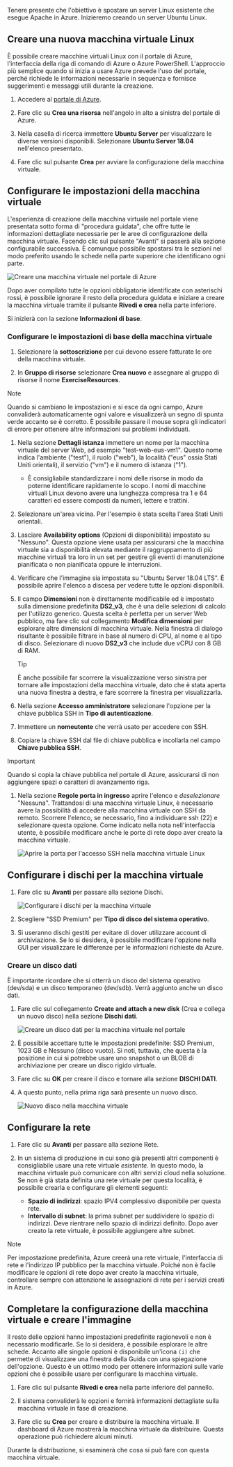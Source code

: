 Tenere presente che l'obiettivo è spostare un server Linux esistente che esegue Apache in Azure. Inizieremo creando un server Ubuntu Linux.

## <a name="create-a-new-linux-virtual-machine"></a>Creare una nuova macchina virtuale Linux

È possibile creare macchine virtuali Linux con il portale di Azure, l'interfaccia della riga di comando di Azure o Azure PowerShell. L'approccio più semplice quando si inizia a usare Azure prevede l'uso del portale, perché richiede le informazioni necessarie in sequenza e fornisce suggerimenti e messaggi utili durante la creazione.

1. Accedere al [portale di Azure](https://portal.azure.com?azure-portal=true).

1. Fare clic su **Crea una risorsa** nell'angolo in alto a sinistra del portale di Azure.

1. Nella casella di ricerca immettere **Ubuntu Server** per visualizzare le diverse versioni disponibili. Selezionare **Ubuntu Server 18.04** nell'elenco presentato.

1. Fare clic sul pulsante **Crea** per avviare la configurazione della macchina virtuale.

## <a name="configure-the-vm-settings"></a>Configurare le impostazioni della macchina virtuale

L'esperienza di creazione della macchina virtuale nel portale viene presentata sotto forma di "procedura guidata", che offre tutte le informazioni dettagliate necessarie per le aree di configurazione della macchina virtuale. Facendo clic sul pulsante "Avanti" si passerà alla sezione configurabile successiva. È comunque possibile spostarsi tra le sezioni nel modo preferito usando le schede nella parte superiore che identificano ogni parte.

![Creare una macchina virtuale nel portale di Azure](../media-drafts/3-azure-portal-create-vm.png)

Dopo aver compilato tutte le opzioni obbligatorie identificate con asterischi rossi, è possibile ignorare il resto della procedura guidata e iniziare a creare la macchina virtuale tramite il pulsante **Rivedi e crea** nella parte inferiore.

Si inizierà con la sezione **Informazioni di base**.

### <a name="configure-basic-vm-settings"></a>Configurare le impostazioni di base della macchina virtuale

1. Selezionare la **sottoscrizione** per cui devono essere fatturate le ore della macchina virtuale.

1. In **Gruppo di risorse** selezionare **Crea nuovo** e assegnare al gruppo di risorse il nome **ExerciseResources**.

> [!NOTE]
> Quando si cambiano le impostazioni e si esce da ogni campo, Azure convaliderà automaticamente ogni valore e visualizzerà un segno di spunta verde accanto se è corretto. È possibile passare il mouse sopra gli indicatori di errore per ottenere altre informazioni sui problemi individuati.

1. Nella sezione **Dettagli istanza** immettere un nome per la macchina virtuale del server Web, ad esempio "test-web-eus-vm1". Questo nome indica l'ambiente ("test"), il ruolo ("web"), la località ("eus" ossia Stati Uniti orientali), il servizio ("vm") e il numero di istanza ("1").
    - È consigliabile standardizzare i nomi delle risorse in modo da poterne identificare rapidamente lo scopo. I nomi di macchine virtuali Linux devono avere una lunghezza compresa tra 1 e 64 caratteri ed essere composti da numeri, lettere e trattini.

1. Selezionare un'area vicina. Per l'esempio è stata scelta l'area Stati Uniti orientali.

1. Lasciare **Availability options** (Opzioni di disponibilità) impostato su "Nessuno". Questa opzione viene usata per assicurarsi che la macchina virtuale sia a disponibilità elevata mediante il raggruppamento di più macchine virtuali tra loro in un set per gestire gli eventi di manutenzione pianificata o non pianificata oppure le interruzioni.

1. Verificare che l'immagine sia impostata su "Ubuntu Server 18.04 LTS". È possibile aprire l'elenco a discesa per vedere tutte le opzioni disponibili.

1. Il campo **Dimensioni** non è direttamente modificabile ed è impostato sulla dimensione predefinita **DS2_v3**, che è una delle selezioni di calcolo per l'utilizzo generico. Questa scelta è perfetta per un server Web pubblico, ma fare clic sul collegamento **Modifica dimensioni** per esplorare altre dimensioni di macchina virtuale. Nella finestra di dialogo risultante è possibile filtrare in base al numero di CPU, al nome e al tipo di disco. Selezionare di nuovo **DS2_v3** che include due vCPU con 8 GB di RAM.

    > [!TIP]
    > È anche possibile far scorrere la visualizzazione verso sinistra per tornare alle impostazioni della macchina virtuale, dato che è stata aperta una nuova finestra a destra, e fare scorrere la finestra per visualizzarla.

1. Nella sezione **Accesso amministratore** selezionare l'opzione per la chiave pubblica SSH in **Tipo di autenticazione**.

1. Immettere un **nomeutente** che verrà usato per accedere con SSH.

1. Copiare la chiave SSH dal file di chiave pubblica e incollarla nel campo **Chiave pubblica SSH**.

> [!IMPORTANT]
> Quando si copia la chiave pubblica nel portale di Azure, assicurarsi di non aggiungere spazi o caratteri di avanzamento riga.

1. Nella sezione **Regole porta in ingresso** aprire l'elenco e _deselezionare_ "Nessuna". Trattandosi di una macchina virtuale Linux, è necessario avere la possibilità di accedere alla macchina virtuale con SSH da remoto. Scorrere l'elenco, se necessario, fino a individuare ssh (22) e selezionare questa opzione. Come indicato nella nota nell'interfaccia utente, è possibile modificare anche le porte di rete dopo aver creato la macchina virtuale.

    ![Aprire la porta per l'accesso SSH nella macchina virtuale Linux](../media-drafts/3-open-ports.png)

## <a name="configure-disks-for-the-vm"></a>Configurare i dischi per la macchina virtuale

1. Fare clic su **Avanti** per passare alla sezione Dischi.

    ![Configurare i dischi per la macchina virtuale](../media-drafts/3-configure-disks.png)

1. Scegliere "SSD Premium" per **Tipo di disco del sistema operativo**.

1. Si useranno dischi gestiti per evitare di dover utilizzare account di archiviazione. Se lo si desidera, è possibile modificare l'opzione nella GUI per visualizzare le differenze per le informazioni richieste da Azure.

### <a name="create-a-data-disk"></a>Creare un disco dati

È importante ricordare che si otterrà un disco del sistema operativo (dev/sda) e un disco temporaneo (dev/sdb). Verrà aggiunto anche un disco dati.

1. Fare clic sul collegamento **Create and attach a new disk** (Crea e collega un nuovo disco) nella sezione **Dischi dati**.

    ![Creare un disco dati per la macchina virtuale nel portale](../media-drafts/3-add-data-disk.png)

1. È possibile accettare tutte le impostazioni predefinite: SSD Premium, 1023 GB e Nessuno (disco vuoto). Si noti, tuttavia, che questa è la posizione in cui si potrebbe usare uno snapshot o un BLOB di archiviazione per creare un disco rigido virtuale.

1. Fare clic su **OK** per creare il disco e tornare alla sezione **DISCHI DATI**.

1. A questo punto, nella prima riga sarà presente un nuovo disco.

    ![Nuovo disco nella macchina virtuale](../media-drafts/3-new-disk.png)

## <a name="configure-the-network"></a>Configurare la rete

1. Fare clic su **Avanti** per passare alla sezione Rete.

1. In un sistema di produzione in cui sono già presenti altri componenti è consigliabile usare una rete virtuale _esistente_. In questo modo, la macchina virtuale può comunicare con altri servizi cloud nella soluzione. Se non è già stata definita una rete virtuale per questa località, è possibile crearla e configurare gli elementi seguenti:
    - **Spazio di indirizzi**: spazio IPV4 complessivo disponibile per questa rete.
    - **Intervallo di subnet**: la prima subnet per suddividere lo spazio di indirizzi. Deve rientrare nello spazio di indirizzi definito. Dopo aver creato la rete virtuale, è possibile aggiungere altre subnet.

> [!NOTE]
> Per impostazione predefinita, Azure creerà una rete virtuale, l'interfaccia di rete e l'indirizzo IP pubblico per la macchina virtuale. Poiché non è facile modificare le opzioni di rete dopo aver creato la macchina virtuale, controllare sempre con attenzione le assegnazioni di rete per i servizi creati in Azure.

## <a name="finish-configuring-the-vm-and-create-the-image"></a>Completare la configurazione della macchina virtuale e creare l'immagine

Il resto delle opzioni hanno impostazioni predefinite ragionevoli e non è necessario modificarle. Se lo si desidera, è possibile esplorare le altre schede. Accanto alle singole opzioni è disponibile un'icona `(i)` che permette di visualizzare una finestra della Guida con una spiegazione dell'opzione. Questo è un ottimo modo per ottenere informazioni sulle varie opzioni che è possibile usare per configurare la macchina virtuale.

1. Fare clic sul pulsante **Rivedi e crea** nella parte inferiore del pannello.

1. Il sistema convaliderà le opzioni e fornirà informazioni dettagliate sulla macchina virtuale in fase di creazione.

1. Fare clic su **Crea** per creare e distribuire la macchina virtuale. Il dashboard di Azure mostrerà la macchina virtuale da distribuire. Questa operazione può richiedere alcuni minuti.

Durante la distribuzione, si esaminerà che cosa si può fare con questa macchina virtuale.
